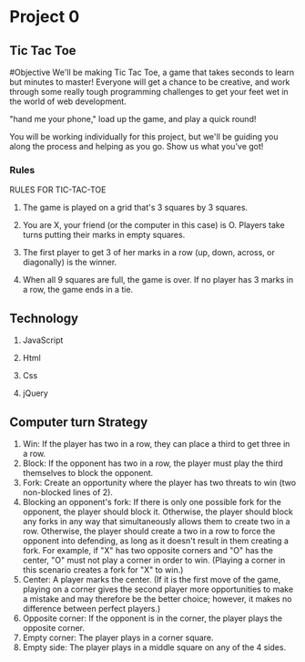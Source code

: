 # Project 0

## Tic Tac Toe
#Objective
We'll be making Tic Tac Toe, a game that takes seconds to learn but minutes to master! Everyone will get a chance to be creative, and work through some really tough programming challenges to get your feet wet in the world of web development.

"hand me your phone," load up the game, and play a quick round!

You will be working individually for this project, but we'll be guiding you along the process and helping as you go. Show us what you've got!

### Rules
RULES FOR TIC-TAC-TOE

1. The game is played on a grid that's 3 squares by 3 squares.

2. You are X, your friend (or the computer in this case) is O. Players take turns putting their marks in empty squares.

3. The first player to get 3 of her marks in a row (up, down, across, or diagonally) is the winner.

4. When all 9 squares are full, the game is over. If no player has 3 marks in a row, the game ends in a tie.

## Technology

1. JavaScript

2. Html

3. Css

4. jQuery

## Computer turn Strategy
1. Win: If the player has two in a row, they can place a third to get three in a row.
1. Block: If the opponent has two in a row, the player must play the third themselves to block the opponent.
1. Fork: Create an opportunity where the player has two threats to win (two non-blocked lines of 2).
1. Blocking an opponent's fork: If there is only one possible fork for the opponent, the player should block it. Otherwise, the player should block any forks in any way that simultaneously allows them to create two in a row. Otherwise, the player should create a two in a row to force the opponent into defending, as long as it doesn't result in them creating a fork. For example, if "X" has two opposite corners and "O" has the center, "O" must not play a corner in order to win. (Playing a corner in this scenario creates a fork for "X" to win.)
1. Center: A player marks the center. (If it is the first move of the game, playing on a corner gives the second player more opportunities to make a mistake and may therefore be the better choice; however, it makes no difference between perfect players.)
1. Opposite corner: If the opponent is in the corner, the player plays the opposite corner.
1. Empty corner: The player plays in a corner square.
1. Empty side: The player plays in a middle square on any of the 4 sides.
